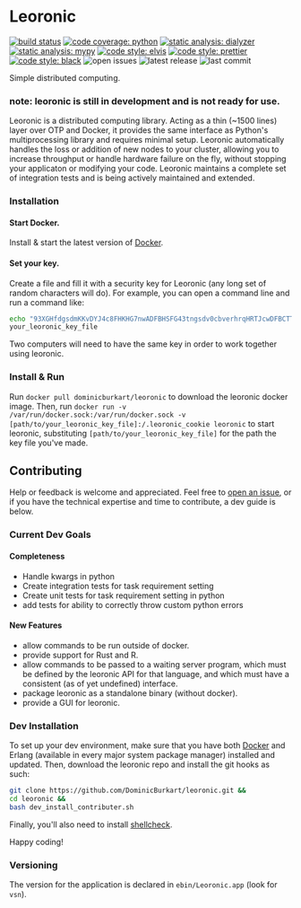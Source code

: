 # Leoronic

[![build status](https://travis-ci.org/DominicBurkart/leoronic.svg?branch=master)](https://travis-ci.org/DominicBurkart/leoronic)
[![code coverage: python](https://codecov.io/gh/DominicBurkart/leoronic/branch/master/graph/badge.svg)](https://codecov.io/gh/DominicBurkart/leoronic)
[![static analysis: dialyzer](https://img.shields.io/badge/static%20analysis-dialyzer-42f4c5.svg)](https://github.com/erlang/otp/tree/master/lib/dialyzer)
[![static analysis: mypy](http://www.mypy-lang.org/static/mypy_badge.svg)](http://mypy-lang.org/)
[![code style: elvis](https://img.shields.io/badge/code%20style-elvis-blue.svg)](https://github.com/inaka/elvis)
[![code style: prettier](https://img.shields.io/badge/code_style-prettier-ff69b4.svg?style=flat-square)](https://github.com/prettier/prettier)
<a href="https://github.com/python/black"><img alt="code style: black" src="https://img.shields.io/badge/code%20style-black-000000.svg"></a>
![open issues](https://img.shields.io/github/issues/dominicburkart/leoronic.svg)
![latest release](https://img.shields.io/github/release/dominicburkart/leoronic.svg)
![last commit](https://img.shields.io/github/last-commit/dominicburkart/leoronic.svg)

Simple distributed computing.

### note: leoronic is still in development and is not ready for use.

Leoronic is a distributed computing library. Acting as a thin (~1500 lines)
layer over OTP and Docker, it provides the same interface as Python's
multiprocessing library and requires minimal setup. Leoronic
automatically handles the loss or addition of new nodes to your
cluster, allowing you to increase throughput or handle hardware
failure on the fly, without stopping your applicaton
or modifying your code. Leoronic maintains a complete set of
integration tests and is being actively maintained and extended.

### Installation

#### Start Docker.

Install & start the latest version of [Docker](https://docs.docker.com/install/).

#### Set your key.

Create a file and fill it with a security key for Leoronic (any
long set of random characters will do). For example, you can open a
command line and run a command like:

```bash
echo "93XGHfdgsdmKKvDYJ4c8FHKHG7nwADFBHSFG43tngsdv0cbverhrqHRTJcwDFBCTTYDvlrDGSHT4HBnpSTRHScv" >
your_leoronic_key_file
```

Two computers will need to have the same key in order to work together using leoronic.

### Install & Run

Run `docker pull dominicburkart/leoronic` to download the leoronic
docker image. Then, run `docker run -v /var/run/docker.sock:/var/run/docker.sock -v [path/to/your_leoronic_key_file]:/.leoronic_cookie leoronic`
to start leoronic, substituting `[path/to/your_leoronic_key_file]` for the path
the key file you've made.

## Contributing

Help or feedback is welcome and appreciated. Feel free to
[open an issue](https://github.com/DominicBurkart/leoronic/issues/new),
or if you have the technical expertise and time to contribute,
a dev guide is below.

### Current Dev Goals

#### Completeness

- Handle kwargs in python
- Create integration tests for task requirement setting
- Create unit tests for task requirement setting in python
- add tests for ability to correctly throw custom python errors

#### New Features

- allow commands to be run outside of docker.
- provide support for Rust and R.
- allow commands to be passed to a waiting server program, which
  must be defined by the leoronic API for that language, and which
  must have a consistent (as of yet undefined) interface.
- package leoronic as a standalone binary (without docker).
- provide a GUI for leoronic.

### Dev Installation

To set up your dev environment,
make sure that you have both [Docker](https://docs.docker.com/install/)
and Erlang (available in every major system package manager)
installed and updated. Then, download the leoronic repo and install
the git hooks as such:

```bash
git clone https://github.com/DominicBurkart/leoronic.git &&
cd leoronic &&
bash dev_install_contributer.sh
```

Finally, you'll also need to install [shellcheck](https://github.com/koalaman/shellcheck#installing).

Happy coding!

### Versioning

The version for the application is declared in `ebin/Leoronic.app`
(look for `vsn`).
